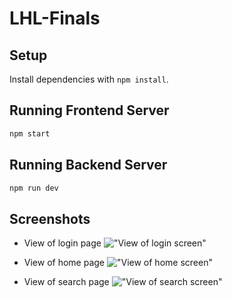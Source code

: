 # LHL-Finals

## Setup

Install dependencies with `npm install`.

## Running Frontend Server

```sh
npm start
```

## Running Backend Server

```sh
npm run dev
```

## Screenshots
* View of login page
!["View of login screen"](url)

* View of home page
!["View of home screen"](url)

* View of search page
!["View of search screen"](url)